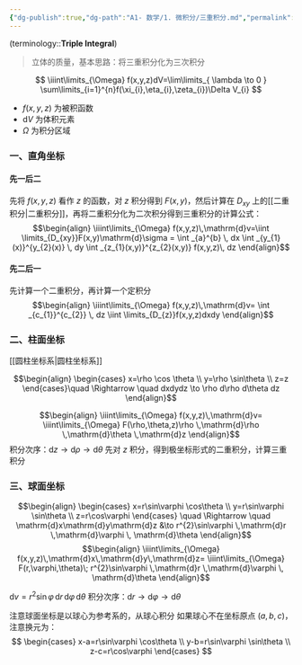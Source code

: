 ```yaml
---
{"dg-publish":true,"dg-path":"A1- 数学/1. 微积分/三重积分.md","permalink":"/A1- 数学/1. 微积分/三重积分/","dgPassFrontmatter":true,"noteIcon":"","created":"2024-05-21T15:20:27.000+08:00","updated":"2025-05-16T17:11:48.000+08:00"}
---
```



(terminology::**Triple Integral**)
>立体的质量，基本思路：将三重积分化为三次积分

$$
\iiint\limits_{\Omega} f(x,y,z)dV=\lim\limits_{ \lambda \to 0 } \sum\limits_{i=1}^{n}f(\xi_{i},\eta_{i},\zeta_{i})\Delta V_{i}
$$
-  $f(x,y,z)$ 为被积函数
-  $\mathrm{d}V$ 为体积元素
-  $\Omega$ 为积分区域


### 一、直角坐标
#### 先一后二
先将 $f (x,y,z)$ 看作 $z$ 的函数，对 $z$ 积分得到 $F(x,y)$，然后计算在 $D_{xy}$ 上的[[二重积分\|二重积分]]，再将二重积分化为二次积分得到三重积分的计算公式：
$$\begin{align}
\iiint\limits_{\Omega} f(x,y,z)\,\mathrm{d}v=\iint \limits_{D_{xy}}F(x,y)\mathrm{d}\sigma = \int _{a}^{b} \, dx \int _{y_{1}(x)}^{y_{2}(x)} \, dy \int _{z_{1}(x,y)}^{z_{2}(x,y)} f(x,y,z)\, dz   
\end{align}$$
#### 先二后一
先计算一个二重积分，再计算一个定积分
$$\begin{align}
\iiint\limits_{\Omega} f(x,y,z)\,\mathrm{d}v= \int _{c_{1}}^{c_{2}} \, dz \iint \limits_{D_{z}}f(x,y,z)dxdy
\end{align}$$


### 二、柱面坐标
[[圆柱坐标系\|圆柱坐标系]]

$$\begin{align}
\begin{cases}
x=\rho \cos \theta  \\
y=\rho \sin\theta  \\
z=z
\end{cases}\quad  \Rightarrow \quad dxdydz \to  \rho d\rho d\theta  dz
\end{align}$$

$$\begin{align}
\iiint\limits_{\Omega} f(x,y,z)\,\mathrm{d}v= \iiint\limits_{\Omega} F(\rho,\theta,z)\rho \,\mathrm{d}\rho \,\mathrm{d}\theta \,\mathrm{d}z
\end{align}$$
积分次序：$\mathrm{d}z \to \mathrm{d}\rho \to \mathrm{d}\theta$
先对 $z$ 积分，得到极坐标形式的二重积分，计算三重积分

### 三、球面坐标
$$\begin{align}
\begin{cases}
x=r\sin\varphi \cos\theta  \\
y=r\sin\varphi \sin\theta  \\
z=r\cos\varphi 
\end{cases} \quad  \Rightarrow \quad  \mathrm{d}x\mathrm{d}y\mathrm{d}z &\to  r^{2}\sin\varphi \,\mathrm{d}r \,\mathrm{d}\varphi \, \mathrm{d}\theta
\end{align}$$
$$\begin{align}
\iiint\limits_{\Omega} f(x,y,z)\,\mathrm{d}x\,\mathrm{d}y\,\mathrm{d}z= \iiint\limits_{\Omega} F(r,\varphi,\theta)\; r^{2}\sin\varphi \,\mathrm{d}r \,\mathrm{d}\varphi \, \mathrm{d}\theta
\end{align}$$

$\mathrm{d}v=r^{2}\sin\varphi \,\mathrm{d}r \,\mathrm{d}\varphi \, \mathrm{d}\theta$
积分次序：$\mathrm{d}r \to \mathrm{d}\varphi \to \mathrm{d}\theta$

注意球面坐标是以球心为参考系的，从球心积分
如果球心不在坐标原点 $(a,b,c)$，注意换元为：
$$
\begin{cases}
x-a=r\sin\varphi \cos\theta  \\
y-b=r\sin\varphi \sin\theta  \\
z-c=r\cos\varphi 
\end{cases}
$$

